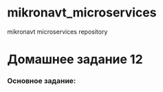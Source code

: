 # mikronavt_microservices
mikronavt microservices repository

# Домашнее задание 12

### Основное задание:
